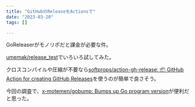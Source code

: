 ```yaml
---
title: "GitHubのReleaseをActionsで"
date: "2023-03-20"
tags: []

---
```


GoReleaserがモノリポだと課金が必要な件。

[umemak/release_test](https://github.com/umemak/release_test)でいろいろ試してみた。

クロスコンパイルや圧縮が不要なら[softprops/action-gh-release: 📦 GitHub Action for creating GitHub Releases](https://github.com/softprops/action-gh-release)を使うのが簡単で良さそう。

今回の調査で、[x-motemen/gobump: Bumps up Go program version](https://github.com/x-motemen/gobump)が便利だと思った。

